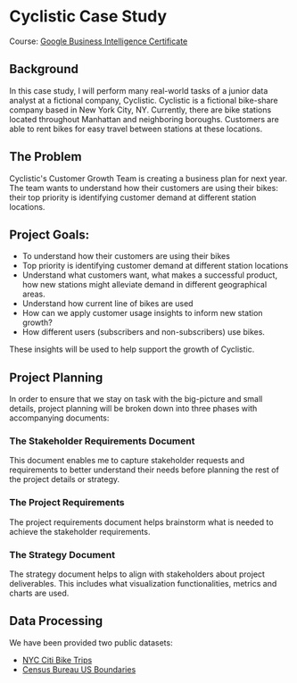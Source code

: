 # Cyclistic Case Study

Course: [Google Business Intelligence Certificate](https://www.coursera.org/professional-certificates/google-business-intelligence)

## Background

In this case study, I will perform many real-world tasks of a junior data analyst at a fictional company, Cyclistic. Cyclistic is a fictional bike-share company based in New York City, NY. Currently, there are bike stations located throughout Manhattan and neighboring boroughs. Customers are able to rent bikes for easy travel between stations at these locations.

## The Problem

Cyclistic's Customer Growth Team is creating a business plan for next year. The team wants to understand how their customers are using their bikes: their top priority is identifying customer demand at different station locations.

## Project Goals:

- To understand how their customers are using their bikes
- Top priority is identifying customer demand at different station locations
- Understand what customers want, what makes a successful product, how new stations might alleviate demand in different geographical areas.
- Understand how current line of bikes are used
- How can we apply customer usage insights to inform new station growth?
- How different users (subscribers and non-subscribers) use bikes.

These insights will be used to help support the growth of Cyclistic.

## Project Planning

In order to ensure that we stay on task with the big-picture and small details, project planning will be broken down into three phases with accompanying documents:

### The Stakeholder Requirements Document

This document enables me to capture stakeholder requests and requirements to better understand their needs before planning the rest of the project details or strategy.

### The Project Requirements 

The project requirements document helps brainstorm what is needed to achieve the stakeholder requirements.

### The Strategy Document

The strategy document helps to align with stakeholders about project deliverables. This includes what visualization functionalities, metrics and charts are used.

## Data Processing

We have been provided two public datasets:
- [NYC Citi Bike Trips](https://console.cloud.google.com/marketplace/details/city-of-new-york/nyc-citi-bike?project=eco-notch-431817-a3)
- [Census Bureau US Boundaries](https://console.cloud.google.com/marketplace/product/united-states-census-bureau/us-geographic-boundaries?project=eco-notch-431817-a3)
